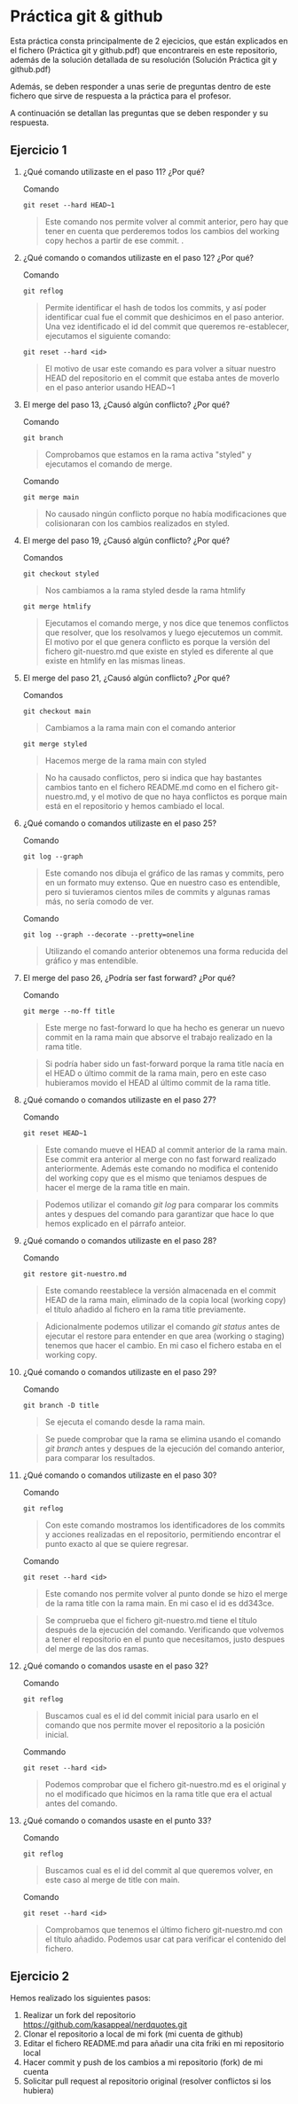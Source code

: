 # Práctica git & github

Esta práctica consta principalmente de 2 ejecicios, que están explicados en el fichero (Práctica git y github.pdf) que encontrareis en este repositorio, además de la solución detallada de su resolución (Solución Práctica git y github.pdf)

Además, se deben responder a unas serie de preguntas dentro de este fichero que sirve de respuesta a la práctica para el profesor. 

A continuación se detallan las preguntas que se deben responder y su respuesta.

## Ejercicio 1

1. ¿Qué comando utilizaste en el paso 11? ¿Por qué?
   
   Comando

   ```
   git reset --hard HEAD~1
   ```

   >Este comando nos permite volver al commit anterior, pero hay que tener en cuenta que perderemos todos los cambios del working copy hechos a partir de ese commit. .

2. ¿Qué comando o comandos utilizaste en el paso 12? ¿Por qué?
   
   Comando

   ```
   git reflog
   ```

   >Permite identificar el hash de todos los commits, y así poder identificar cual fue el commit que deshicimos en el paso anterior. Una vez identificado el id del commit que queremos re-establecer, ejecutamos el siguiente comando:

   ```
   git reset --hard <id>
   ```
   >El motivo de usar este comando es para volver a situar nuestro HEAD del repositorio en el commit que estaba antes de moverlo en el paso anterior usando HEAD~1

3. El merge del paso 13, ¿Causó algún conflicto? ¿Por qué?
   
   Comando

   ```
   git branch
   ```

   >Comprobamos que estamos en la rama activa "styled" y ejecutamos el comando de merge.

   Comando
   ```
   git merge main
   ```

   >No causado ningún conflicto porque no había modificaciones que colisionaran con los cambios realizados en styled.

4. El merge del paso 19, ¿Causó algún conflicto? ¿Por qué?
   
    Comandos

    ```
    git checkout styled
    ```

    > Nos cambiamos a la rama styled desde la rama htmlify

    ```
    git merge htmlify
    ```

    > Ejecutamos el comando merge, y nos dice que tenemos conflictos que resolver, que los resolvamos y luego ejecutemos un commit.
    > El motivo por el que genera conflicto es porque la versión del fichero git-nuestro.md que existe en styled es diferente al que existe en htmlify en las mismas lineas.

5. El merge del paso 21, ¿Causó algún conflicto? ¿Por qué?
   
   Comandos

   ```
   git checkout main
   ```

   > Cambiamos a la rama main con el comando anterior

   ```
   git merge styled
   ```

   > Hacemos merge de la rama main con styled

   > No ha causado conflictos, pero si indica que hay bastantes cambios tanto en el fichero README.md como en el fichero git-nuestro.md, y el motivo de que no haya conflictos es porque main está en el repositorio y hemos cambiado el local.
   
6. ¿Qué comando o comandos utilizaste en el paso 25?

   Comando
   ```
   git log --graph
   ```
   > Este comando nos dibuja el gráfico de las ramas y commits, pero en un formato muy extenso. Que en nuestro caso es entendible, pero si tuvieramos cientos miles de commits y algunas ramas más, no sería comodo de ver.

   Comando
   ```
   git log --graph --decorate --pretty=oneline
   ```
   > Utilizando el comando anterior obtenemos una forma reducida del gráfico y mas entendible.

7. El merge del paso 26, ¿Podría ser fast forward? ¿Por qué?

   Comando
   ```
   git merge --no-ff title
   ```
   > Este merge no fast-forward lo que ha hecho es generar un nuevo commit en la rama main que absorve el trabajo realizado en la rama title.

   > Si podría haber sido un fast-forward porque la rama title nacía en el HEAD o último commit de la rama main, pero en este caso hubieramos movido el HEAD al último commit de la rama title.

8. ¿Qué comando o comandos utilizaste en el paso 27?

   Comando
   ```
   git reset HEAD~1
   ```
   > Este comando mueve el HEAD al commit anterior de la rama main. Ese commit era anterior al merge con no fast forward realizado anteriormente. Además este comando no modifica el contenido del working copy que es el mismo que teniamos despues de hacer el merge de la rama title en main. 

   > Podemos utilizar el comando *git log* para comparar los commits antes y despues del comando para garantizar que hace lo que hemos explicado en el párrafo anteior.

9.  ¿Qué comando o comandos utilizaste en el paso 28?

    Comando
    ```
    git restore git-nuestro.md
    ```

    > Este comando reestablece la versión almacenada en el commit HEAD de la rama main, eliminado de la copia local (working copy) el título añadido al fichero en la rama title previamente.

    > Adicionalmente podemos utilizar el comando *git status* antes de ejecutar el restore para entender en que area (working o staging) tenemos que hacer el cambio. En mi caso el fichero estaba en el working copy.
    
10. ¿Qué comando o comandos utilizaste en el paso 29?
    
    Comando
    ```
    git branch -D title
    ```
    > Se ejecuta el comando desde la rama main.

    > Se puede comprobar que la rama se elimina usando el comando *git branch* antes y despues de la ejecución del comando anterior, para comparar los resultados.

11. ¿Qué comando o comandos utilizaste en el paso 30?
    
    Comando
    ```
    git reflog
    ```
    > Con este comando mostramos los identificadores de los commits y acciones realizadas en el repositorio, permitiendo encontrar el punto exacto al que se quiere regresar.

    Comando
    ```
    git reset --hard <id>
    ```
    > Este comando nos permite volver al punto donde se hizo el merge de la rama title con la rama main. En mi caso el id es dd343ce. 

    > Se comprueba que el fichero git-nuestro.md tiene el título después de la ejecución del comando. Verificando que volvemos a tener el repositorio en el punto que necesitamos, justo despues del merge de las dos ramas.

12. ¿Qué comando o comandos usaste en el paso 32?
    
    Comando
    ```
    git reflog
    ```
    > Buscamos cual es el id del commit inicial para usarlo en el comando que nos permite mover el repositorio a la posición inicial.

    Commando
    ```
    git reset --hard <id>
    ```
    > Podemos comprobar que el fichero git-nuestro.md es el original y no el modificado que hicimos en la rama title que era el actual antes del comando.

13. ¿Qué comando o comandos usaste en el punto 33?
    
    Comando
    ```
    git reflog
    ```
    > Buscamos cual es el id del commit al que queremos volver, en este caso al merge de title con main.

    Comando
    ```
    git reset --hard <id>
    ```
    > Comprobamos que tenemos el último fichero git-nuestro.md con el título añadido. Podemos usar cat para verificar el contenido del fichero.

## Ejercicio 2

Hemos realizado los siguientes pasos:

1. Realizar un fork del repositorio https://github.com/kasappeal/nerdquotes.git
2. Clonar el repositorio a local de mi fork (mi cuenta de github)
3. Editar el fichero README.md para añadir una cita friki en mi repositorio local
4. Hacer commit y push de los cambios a mi repositorio (fork) de mi cuenta
5. Solicitar pull request al repositorio original (resolver conflictos si los hubiera)
